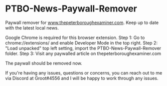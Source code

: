 # PTBO-News-Paywall-Remover
Paywall remover for www.thepeterboroughexaminer.com. Keep up to date with the latest local news.

Google Chrome is required for this browser extension.
Step 1: Go to chrome://extensions/ and enable Developer Mode in the top right.
Step 2: "Load unpacked" top left setting, import the PTBO-News-Paywall-Remover folder.
Step 3: Visit any paywalled article on thepeterboroughexaminer.com

The paywall should be removed now.

If you're having any issues, questions or concerns, you can reach out to me via Discord at Groot#4556 and I will be happy to work through any issues.
